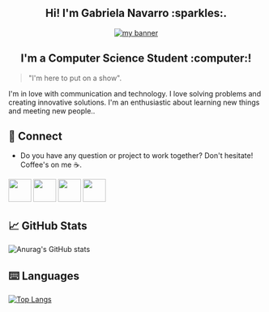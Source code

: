 <h2 align="center"> Hi! I'm Gabriela Navarro :sparkles:. </h2>
<p align="center">
  <a href="https://sebascmb.github.io/Link-Bio/" target="_blank" rel="noreferrer"><img src="https://user-images.githubusercontent.com/116120241/217100528-0ab0ac26-4b17-4652-b192-66c2abe409de.jpeg" alt="my banner"></a>
</p>
<h2 align="center"> I'm a Computer Science Student :computer:! </h2>

> "I'm here to put on a show".

I'm in love with communication and technology. 
  I love solving problems and creating innovative solutions. I'm an enthusiastic about learning new things and meeting new people..

  ## :envelope_with_arrow: Connect
* Do you have any question or project to work together? Don't hesitate! Coffee's on me :coffee:.

<p align="left" >
     <a href="mailto:sebastiancmarquez1998@gmail.com?Subject=I%20want%20propose%20you%20something" target="_blank" rel="noreferrer"><img src="https://user-images.githubusercontent.com/48330849/172060688-5e1bf6ca-7bb9-43a2-b202-001170434946.png"  width="45"></a>
        <a href="https://www.linkedin.com/in/gabriela-isabel-navarro-alvarez-7b6336223/?trk=nav_responsive_tab_profile_pic" target="_blank" rel="noreferrer"><img src="https://user-images.githubusercontent.com/48330849/172059761-c87c0437-c1b5-4e33-8d3e-e00adf4afc57.png"  width="45"></a>
    <a href="https://www.instagram.com/gabrielanvrro/?hl=es-la" target="_blank" rel="noreferrer"><img src="https://user-images.githubusercontent.com/48330849/172059811-e9699771-f560-4217-b698-d64db9b4fe1c.png"  width="45"></a>
    <a href="https://twitter.com/GabrielaNvrro" target="_blank" rel="noreferrer"><img src="https://user-images.githubusercontent.com/48330849/172059786-980a496d-654e-4d81-add4-b490553bf34d.png"  width="45"></a>


## :chart_with_upwards_trend: GitHub Stats 
![Anurag's GitHub stats](https://github-readme-stats.vercel.app/api?username=GabrielaNvrro&show_icons=true&theme=tokyonight)

## :keyboard: Languages 
[![Top Langs](https://github-readme-stats.vercel.app/api/top-langs/?username=GabrielaNvrro&layout=compact&theme=tokyonight)](https://github.com/Lagaress/github-readme-stats)

  
